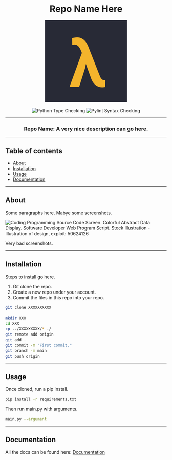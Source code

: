 <div align="center">
  
  # Repo Name Here
  
  <img src="assets/logo.png" width="256" height="256" />
  
  ![Python Type Checking](https://github.com/lambda-foundation/github_actions_practice/actions/workflows/python_type_check.yml/badge.svg)
  ![Pylint Syntax Checking](https://github.com/lambda-foundation/github_actions_practice/actions/workflows/pylint.yml/badge.svg)

  ---

  ### Repo Name: A very nice description can go here.

  ---
  
</div>

## Table of contents

- [About](#about)
- [Installation](#installation)
- [Usage](#usage)
- [Documentation](#documentation)

---

## About

Some paragraphs here.
Mabye some screenshots.

<img width="100%" height="200px" src="https://thumbs.dreamstime.com/b/coding-programming-source-code-screen-colorful-abstract-data-display-software-developer-web-program-script-computer-50624126.jpg" alt="Coding Programming Source Code Screen. Colorful Abstract Data Display.  Software Developer Web Program Script. Stock Illustration - Illustration of  design, exploit: 50624126"/>

Very bad screenshots.

---

## Installation

Steps to install go here.

1. Git clone the repo.
2. Create a new repo under your account.
3. Commit the files in this repo into your repo.

```bash
git clone XXXXXXXXXX

mkdir XXX
cd XXX
cp ../XXXXXXXXX/* ./
git remote add origin
git add .
git commit -m "First commit."
git branch -m main
git push origin
```

---

## Usage

Once cloned, run a pip install.

```bash
pip install -r requirements.txt
```

Then run main.py with arguments.

```bash
main.py --argument
```
---

## Documentation

All the docs can be found here: [Documentation](https://github.com/lambda-foundation/python_repo_template/blob/main/README.md)
